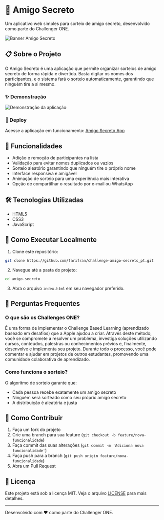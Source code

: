 
# 🎁 Amigo Secreto

Um aplicativo web simples para sorteio de amigo secreto, desenvolvido como parte do Challenger ONE.

![Banner Amigo Secreto]([(https://drive.google.com/uc?id=1b62LFtOuwkhhERnHYfDri-GUiFuOtATk)])

## 📋 Sobre o Projeto

O Amigo Secreto é uma aplicação que permite organizar sorteios de amigo secreto de forma rápida e divertida. Basta digitar os nomes dos participantes, e o sistema fará o sorteio automaticamente, garantindo que ninguém tire a si mesmo.

### ✨ Demonstração

![Demonstração da aplicação](https://drive.google.com/file/d/1hv6BWgTKMlKZ1K8HR2Eb75g5G-KNiAx1/view?usp=drivesdk)

### 🔗 Deploy

Acesse a aplicação em funcionamento: [Amigo Secreto App](https://amigosecreto-blush.vercel.app)

## 🚀 Funcionalidades

- Adição e remoção de participantes na lista
- Validação para evitar nomes duplicados ou vazios
- Sorteio aleatório garantindo que ninguém tire o próprio nome
- Interface responsiva e amigável
- Animação de sorteio para uma experiência mais interativa
- Opção de compartilhar o resultado por e-mail ou WhatsApp

## 🛠️ Tecnologias Utilizadas

- HTML5
- CSS3
- JavaScript

## 🧰 Como Executar Localmente

1. Clone este repositório:
```bash
git clone https://github.com/farifran/challenge-amigo-secreto_pt.git
```

2. Navegue até a pasta do projeto:
```bash
cd amigo-secreto
```

3. Abra o arquivo `index.html` em seu navegador preferido.

## 🤔 Perguntas Frequentes

### O que são os Challenges ONE?

É uma forma de implementar o Challenge Based Learning (aprendizado baseado em desafios) que a Apple ajudou a criar. Através deste método, você se compromete a resolver um problema, investiga soluções utilizando cursos, conteúdos, palestras ou conhecimentos prévios e, finalmente, desenvolve e implementa seu projeto. Durante todo o processo, você pode comentar e ajudar em projetos de outros estudantes, promovendo uma comunidade colaborativa de aprendizado.

### Como funciona o sorteio?

O algoritmo de sorteio garante que:
- Cada pessoa recebe exatamente um amigo secreto
- Ninguém será sorteado como seu próprio amigo secreto
- A distribuição é aleatória e justa

## 👥 Como Contribuir

1. Faça um fork do projeto
2. Crie uma branch para sua feature (`git checkout -b feature/nova-funcionalidade`)
3. Faça commit das suas alterações (`git commit -m 'Adiciona nova funcionalidade'`)
4. Faça push para a branch (`git push origin feature/nova-funcionalidade`)
5. Abra um Pull Request

## 📝 Licença

Este projeto está sob a licença MIT. Veja o arquivo [LICENSE](LICENSE) para mais detalhes.

---

Desenvolvido com ❤️ como parte do Challenger ONE.
